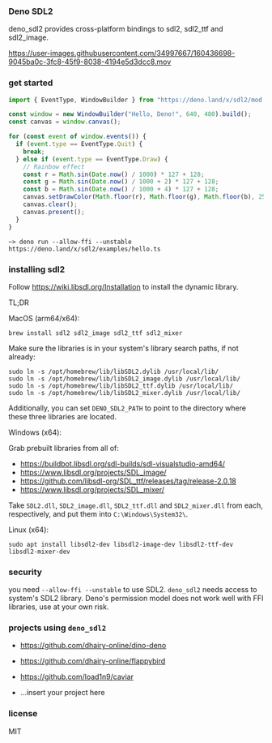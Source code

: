 ### Deno SDL2

deno_sdl2 provides cross-platform bindings to sdl2, sdl2_ttf and sdl2_image.

https://user-images.githubusercontent.com/34997667/160436698-9045ba0c-3fc8-45f9-8038-4194e5d3dcc8.mov

### get started

```typescript
import { EventType, WindowBuilder } from "https://deno.land/x/sdl2/mod.ts";

const window = new WindowBuilder("Hello, Deno!", 640, 480).build();
const canvas = window.canvas();

for (const event of window.events()) {
  if (event.type == EventType.Quit) {
    break;
  } else if (event.type == EventType.Draw) {
    // Rainbow effect
    const r = Math.sin(Date.now() / 1000) * 127 + 128;
    const g = Math.sin(Date.now() / 1000 + 2) * 127 + 128;
    const b = Math.sin(Date.now() / 1000 + 4) * 127 + 128;
    canvas.setDrawColor(Math.floor(r), Math.floor(g), Math.floor(b), 255);
    canvas.clear();
    canvas.present();
  }
}
```

```shell
~> deno run --allow-ffi --unstable https://deno.land/x/sdl2/examples/hello.ts
```

### installing sdl2

Follow https://wiki.libsdl.org/Installation to install the dynamic library.

TL;DR

MacOS (arm64/x64):

```shell
brew install sdl2 sdl2_image sdl2_ttf sdl2_mixer
```

Make sure the libraries is in your system's library search paths, if not
already:

```shell
sudo ln -s /opt/homebrew/lib/libSDL2.dylib /usr/local/lib/
sudo ln -s /opt/homebrew/lib/libSDL2_image.dylib /usr/local/lib/
sudo ln -s /opt/homebrew/lib/libSDL2_ttf.dylib /usr/local/lib/
sudo ln -s /opt/homebrew/lib/libSDL2_mixer.dylib /usr/local/lib/
```

Additionally, you can set `DENO_SDL2_PATH` to point to the directory where these
three libraries are located.

Windows (x64):

Grab prebuilt libraries from all of:

- https://buildbot.libsdl.org/sdl-builds/sdl-visualstudio-amd64/
- https://www.libsdl.org/projects/SDL_image/
- https://github.com/libsdl-org/SDL_ttf/releases/tag/release-2.0.18
- https://www.libsdl.org/projects/SDL_mixer/

Take `SDL2.dll`, `SDL2_image.dll`, `SDL2_ttf.dll` and `SDL2_mixer.dll` from each, respectively, and
put them into `C:\Windows\System32\`.

Linux (x64):

```shell
sudo apt install libsdl2-dev libsdl2-image-dev libsdl2-ttf-dev libsdl2-mixer-dev
```

### security

you need `--allow-ffi --unstable` to use SDL2. `deno_sdl2` needs access to
system's SDL2 library. Deno's permission model does not work well with FFI
libraries, use at your own risk.

### projects using `deno_sdl2`

- https://github.com/dhairy-online/dino-deno
- https://github.com/dhairy-online/flappybird
- https://github.com/load1n9/caviar

- ...insert your project here

### license

MIT

